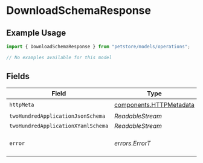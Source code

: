 # DownloadSchemaResponse

## Example Usage

```typescript
import { DownloadSchemaResponse } from "petstore/models/operations";

// No examples available for this model
```

## Fields

| Field                                                              | Type                                                               | Required                                                           | Description                                                        |
| ------------------------------------------------------------------ | ------------------------------------------------------------------ | ------------------------------------------------------------------ | ------------------------------------------------------------------ |
| `httpMeta`                                                         | [components.HTTPMetadata](../../models/components/httpmetadata.md) | :heavy_check_mark:                                                 | N/A                                                                |
| `twoHundredApplicationJsonSchema`                                  | *ReadableStream<Uint8Array>*                                       | :heavy_minus_sign:                                                 | OK                                                                 |
| `twoHundredApplicationXYamlSchema`                                 | *ReadableStream<Uint8Array>*                                       | :heavy_minus_sign:                                                 | OK                                                                 |
| `error`                                                            | *errors.ErrorT*                                                    | :heavy_minus_sign:                                                 | Default error response                                             |